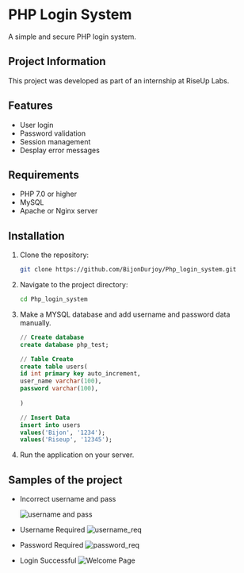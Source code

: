 # PHP Login System

A simple and secure PHP login system.

## Project Information

This project was developed as part of an internship at RiseUp Labs.

## Features


- User login
- Password validation
- Session management
- Desplay error messages

## Requirements

- PHP 7.0 or higher
- MySQL
- Apache or Nginx server

## Installation

1. Clone the repository:
    ```sh
    git clone https://github.com/BijonDurjoy/Php_login_system.git
    ```
2. Navigate to the project directory:
    ```sh
    cd Php_login_system
    ```
3. Make a MYSQL database and add username and password data manually.
    ```sql
    // Create database
    create database php_test;

    // Table Create
    create table users(
    id int primary key auto_increment,
    user_name varchar(100),
    password varchar(100),
  
    )

    // Insert Data
    insert into users
    values('Bijon', '1234');
    values('Riseup', '12345');
    ```

5. Run the application on your server.

## Samples of the project

* Incorrect username and pass

  ![username and pass](https://github.com/user-attachments/assets/34c91ea6-03d5-4e88-9c48-4d52f2183d50)

* Username Required
 ![username_req](https://github.com/user-attachments/assets/20430cc1-1d8a-4e0e-bc99-897b6cee85c4)

* Password Required
  ![password_req](https://github.com/user-attachments/assets/18440219-ed1e-4812-90fc-2a5ee6b23826)

* Login Successful
![Welcome Page](https://github.com/user-attachments/assets/4975ba9a-1307-4b60-beef-81e19d7f76b6)






